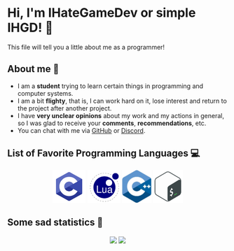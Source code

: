 # Hi, I'm IHateGameDev or simple IHGD! 👋
This file will tell you a little about me as a programmer!

## About me 👀
- I am a **student** trying to learn certain things in programming and computer systems.
- I am a bit **flighty**, that is, I can work hard on it, lose interest and return to the project after another project.
- I have **very unclear opinions** about my work and my actions in general, so I was glad to receive your **comments**, **recommendations**, etc.
- You can chat with me via [GitHub](https://github.com/IHateGameDev/IHateGameDev/discussions) or [Discord](https://discordapp.com/users/1258273988908552293/).

## List of Favorite Programming Languages 💻
<div align="center">
<code><img height="75" alt="C" src="images/c.png"></code>
<code><img height="75" alt="Lua" src="https://raw.githubusercontent.com/github/explore/80688e429a7d4ef2fca1e82350fe8e3517d3494d/topics/lua/lua.png"></code>
<code><img height="75" alt="C++" src="images/cpp.png"></code>
<code><img height="75" alt="Bash" src="images/bash.png"></code>
</div>

## Some sad statistics 📑
<div align="center">
  <img align="center" src="https://github-readme-stats.vercel.app/api?username=IHateGameDev&hide=issues,prs&show_icons=true&theme=material-palenight&include_all_commits=true&custom_title=My+modest+statistics"/>
  <img align="center" src="https://github-readme-stats.vercel.app/api/top-langs/?username=IHateGameDev&hide=PowerShell&size_weight=0.5&count_weight=0.5&layout=compact&theme=material-palenight"/>
</div>
